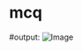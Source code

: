 # mcq
#output:
![Image](https://github.com/user-attachments/assets/c97dbe0a-6ad7-4bdf-a0a3-dfd7fde651e0)
